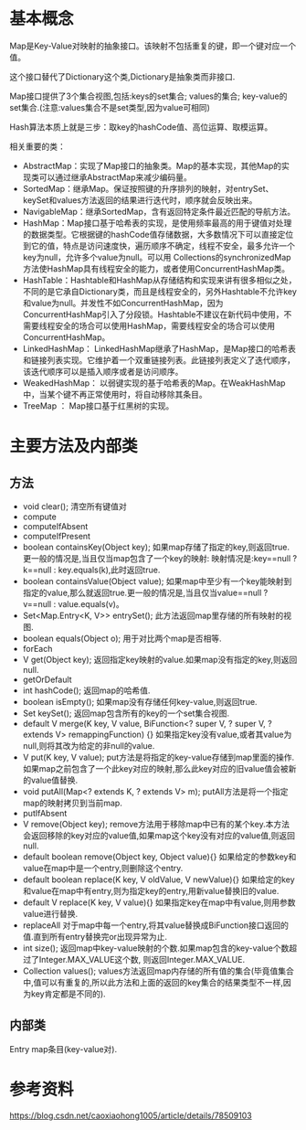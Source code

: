 # 基本概念
Map是Key-Value对映射的抽象接口。该映射不包括重复的键，即一个键对应一个值。

这个接口替代了Dictionary这个类,Dictionary是抽象类而非接口.

Map接口提供了3个集合视图,包括:keys的set集合; values的集合; key-value的set集合.(注意:values集合不是set类型,因为value可相同)

Hash算法本质上就是三步：取key的hashCode值、高位运算、取模运算。

相关重要的类：
+ AbstractMap：实现了Map接口的抽象类。Map的基本实现，其他Map的实现类可以通过继承AbstractMap来减少编码量。
+ SortedMap：继承Map。保证按照键的升序排列的映射，对entrySet、keySet和values方法返回的结果进行迭代时，顺序就会反映出来。
+ NavigableMap：继承SortedMap，含有返回特定条件最近匹配的导航方法。
+ HashMap：Map接口基于哈希表的实现，是使用频率最高的用于键值对处理的数据类型。它根据键的hashCode值存储数据，大多数情况下可以直接定位到它的值，特点是访问速度快，遍历顺序不确定，线程不安全，最多允许一个key为null，允许多个value为null。可以用 Collections的synchronizedMap方法使HashMap具有线程安全的能力，或者使用ConcurrentHashMap类。
+ HashTable：Hashtable和HashMap从存储结构和实现来讲有很多相似之处，不同的是它承自Dictionary类，而且是线程安全的，另外Hashtable不允许key和value为null。并发性不如ConcurrentHashMap，因为ConcurrentHashMap引入了分段锁。Hashtable不建议在新代码中使用，不需要线程安全的场合可以使用HashMap，需要线程安全的场合可以使用ConcurrentHashMap。
+ LinkedHashMap： LinkedHashMap继承了HashMap，是Map接口的哈希表和链接列表实现。它维护着一个双重链接列表。此链接列表定义了迭代顺序，该迭代顺序可以是插入顺序或者是访问顺序。
+ WeakedHashMap： 以弱键实现的基于哈希表的Map。在WeakHashMap中，当某个键不再正常使用时，将自动移除其条目。
+ TreeMap ： Map接口基于红黑树的实现。

# 主要方法及内部类
## 方法
+ void clear(); 清空所有键值对
+ compute
+ computeIfAbsent
+ computeIfPresent
+ boolean containsKey(Object key); 如果map存储了指定的key,则返回true.更一般的情况是,当且仅当map包含了一个key的映射: 映射情况是:key==null ? k==null : key.equals(k),此时返回true.
+ boolean containsValue(Object value); 如果map中至少有一个key能映射到指定的value,那么就返回true.更一般的情况是,当且仅当value==null ? v==null : value.equals(v)。
+ Set<Map.Entry<K, V>> entrySet(); 此方法返回map里存储的所有映射的视图. 
+ boolean equals(Object o);  用于对比两个map是否相等.
+ forEach
+ V get(Object key); 返回指定key映射的value.如果map没有指定的key,则返回null.
+ getOrDefault
+ int hashCode(); 返回map的哈希值. 
+ boolean isEmpty(); 如果map没有存储任何key-value,则返回true.
+ Set<K> keySet(); 返回map包含所有的key的一个set集合视图.
+ default V merge(K key, V value, BiFunction<? super V, ? super V, ? extends V> remappingFunction) {} 如果指定key没有value,或者其value为null,则将其改为给定的非null的value. 
+ V put(K key, V value); put方法是将指定的key-value存储到map里面的操作.如果map之前包含了一个此key对应的映射,那么此key对应的旧value值会被新的value值替换.
+ void putAll(Map<? extends K, ? extends V> m); putAll方法是将一个指定map的映射拷贝到当前map.
+ putIfAbsent
+ V remove(Object key); remove方法用于移除map中已有的某个key.本方法会返回移除的key对应的value值,如果map这个key没有对应的value值,则返回null.
+ default boolean remove(Object key, Object value){} 如果给定的参数key和value在map中是一个entry,则删除这个entry.
+ default boolean replace(K key, V oldValue, V newValue){} 如果给定的key和value在map中有entry,则为指定key的entry,用新value替换旧的value. 
+ default V replace(K key, V value){} 如果指定key在map中有value,则用参数value进行替换.
+ replaceAll 对于map中每一个entry,将其value替换成BiFunction接口返回的值.直到所有entry替换完or出现异常为止. 
+ int size(); 返回map中key-value映射的个数.如果map包含的key-value个数超过了Integer.MAX_VALUE这个数, 则返回Integer.MAX_VALUE.
+ Collection<V> values();  values方法返回map内存储的所有值的集合(毕竟值集合中,值可以有重复的,所以此方法和上面的返回的key集合的结果类型不一样,因为key肯定都是不同的). 


## 内部类
Entry map条目(key-value对). 


# 参考资料
https://blog.csdn.net/caoxiaohong1005/article/details/78509103